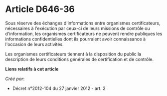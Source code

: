# Article D646-36

Sous réserve des échanges d'informations entre organismes certificateurs, nécessaires à l'exécution par ceux-ci de leurs
missions de contrôle ou d'information, les organismes certificateurs ne peuvent rendre publiques les informations
confidentielles dont ils pourraient avoir connaissance à l'occasion de leurs activités. 

Les organismes certificateurs tiennent à la disposition du public la description de leurs conditions générales de
certification et de contrôle.

**Liens relatifs à cet article**

_Créé par_:

  - Décret n°2012-104 du 27 janvier 2012 - art. 2

